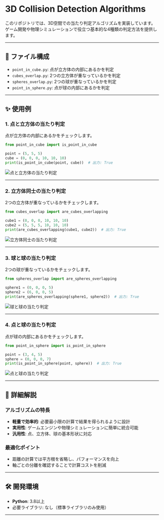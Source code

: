 
# 3D Collision Detection Algorithms

このリポジトリでは、3D空間での当たり判定アルゴリズムを実装しています。ゲーム開発や物理シミュレーションで役立つ基本的な4種類の判定方法を提供します。

---

## 📂 ファイル構成

- `point_in_cube.py`: 点が立方体の内部にあるかを判定
- `cubes_overlap.py`: 2つの立方体が重なっているかを判定
- `spheres_overlap.py`: 2つの球が重なっているかを判定
- `point_in_sphere.py`: 点が球の内部にあるかを判定

---

## ✨ 使用例

### 1. 点と立方体の当たり判定

点が立方体の内部にあるかをチェックします。

```python
from point_in_cube import is_point_in_cube

point = (5, 5, 5)
cube = (0, 0, 0, 10, 10, 10)
print(is_point_in_cube(point, cube))  # 出力: True
```

![点と立方体の当たり判定](img?text=Point+in+Cube+Diagram)

---

### 2. 立方体同士の当たり判定

2つの立方体が重なっているかをチェックします。

```python
from cubes_overlap import are_cubes_overlapping

cube1 = (0, 0, 0, 10, 10, 10)
cube2 = (5, 5, 5, 10, 10, 10)
print(are_cubes_overlapping(cube1, cube2))  # 出力: True
```

![立方体同士の当たり判定](img?text=Cubes+Overlap+Diagram)

---

### 3. 球と球の当たり判定

2つの球が重なっているかをチェックします。

```python
from spheres_overlap import are_spheres_overlapping

sphere1 = (0, 0, 0, 5)
sphere2 = (6, 0, 0, 5)
print(are_spheres_overlapping(sphere1, sphere2))  # 出力: True
```

![球と球の当たり判定](img?text=Spheres+Overlap+Diagram)

---

### 4. 点と球の当たり判定

点が球の内部にあるかをチェックします。

```python
from point_in_sphere import is_point_in_sphere

point = (3, 4, 5)
sphere = (0, 0, 0, 7)
print(is_point_in_sphere(point, sphere))  # 出力: True
```

![点と球の当たり判定](img?text=Point+in+Sphere+Diagram)

---

## 📘 詳細解説

### アルゴリズムの特長
- **軽量で効率的**: 必要最小限の計算で結果を得られるように設計
- **実用性**: ゲームエンジンや物理シミュレーションに簡単に統合可能
- **汎用性**: 点、立方体、球の基本形状に対応

### 最適化ポイント
- 距離の計算では平方根を省略し、パフォーマンスを向上
- 軸ごとの分離を確認することで計算コストを削減

---

## 🛠 開発環境

- **Python**: 3.8以上
- 必要ライブラリ: なし（標準ライブラリのみ使用）

---


